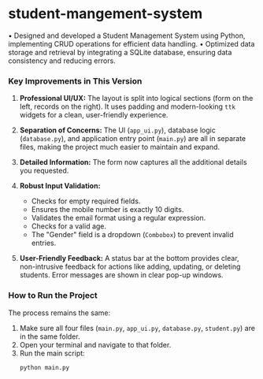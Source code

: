 # student-mangement-system
• Designed and developed a Student Management System using Python, implementing CRUD operations for efficient data handling. • Optimized data storage and retrieval by integrating a SQLite database, ensuring data consistency and reducing errors.

### **Key Improvements in This Version**

1.  **Professional UI/UX:** The layout is split into logical sections (form on the left, records on the right). It uses padding and modern-looking `ttk` widgets for a clean, user-friendly experience.
    
2.  **Separation of Concerns:** The UI (`app_ui.py`), database logic (`database.py`), and application entry point (`main.py`) are all in separate files, making the project much easier to maintain and expand.
3.  **Detailed Information:** The form now captures all the additional details you requested.
4.  **Robust Input Validation:**
    * Checks for empty required fields.
    * Ensures the mobile number is exactly 10 digits.
    * Validates the email format using a regular expression.
    * Checks for a valid age.
    * The "Gender" field is a dropdown (`Combobox`) to prevent invalid entries.
5.  **User-Friendly Feedback:** A status bar at the bottom provides clear, non-intrusive feedback for actions like adding, updating, or deleting students. Error messages are shown in clear pop-up windows.

### **How to Run the Project**

The process remains the same:

1.  Make sure all four files (`main.py`, `app_ui.py`, `database.py`, `student.py`) are in the same folder.
2.  Open your terminal and navigate to that folder.
3.  Run the main script:
    ```bash
    python main.py
